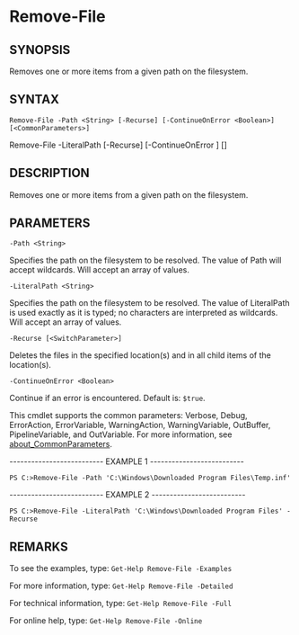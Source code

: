 # Remove-File

## SYNOPSIS

Removes one or more items from a given path on the filesystem.

## SYNTAX

 `Remove-File -Path <String> [-Recurse] [-ContinueOnError <Boolean>] [<CommonParameters>]`

Remove-File -LiteralPath <String> [-Recurse] [-ContinueOnError <Boolean>] [<CommonParameters>]

## DESCRIPTION

Removes one or more items from a given path on the filesystem.

## PARAMETERS

`-Path <String>`

Specifies the path on the filesystem to be resolved. The value of Path will accept wildcards. Will accept an array of values.

`-LiteralPath <String>`

Specifies the path on the filesystem to be resolved. The value of LiteralPath is used exactly as it is typed; no characters are interpreted as wildcards. Will accept an array of values.

`-Recurse [<SwitchParameter>]`

Deletes the files in the specified location(s) and in all child items of the location(s).

`-ContinueOnError <Boolean>`

Continue if an error is encountered. Default is: `$true`.

<CommonParameters>

This cmdlet supports the common parameters: Verbose, Debug, ErrorAction, ErrorVariable, WarningAction, WarningVariable, OutBuffer, PipelineVariable, and OutVariable. For more information, see [about_CommonParameters](https:/go.microsoft.com/fwlink/?LinkID=113216).

-------------------------- EXAMPLE 1 --------------------------

`PS C:>Remove-File -Path 'C:\Windows\Downloaded Program Files\Temp.inf'`

-------------------------- EXAMPLE 2 --------------------------

`PS C:>Remove-File -LiteralPath 'C:\Windows\Downloaded Program Files' -Recurse`

## REMARKS

To see the examples, type: `Get-Help Remove-File -Examples`

For more information, type: `Get-Help Remove-File -Detailed`

For technical information, type: `Get-Help Remove-File -Full`

For online help, type: `Get-Help Remove-File -Online`
